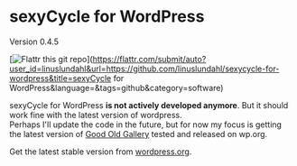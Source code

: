 # sexyCycle for WordPress

Version 0.4.5

[![Flattr this git repo](http://api.flattr.com/button/flattr-badge-large.png)](https://flattr.com/submit/auto?user_id=linuslundahl&url=https://github.com/linuslundahl/sexycycle-for-wordpress&title=sexyCycle for WordPress&language=&tags=github&category=software)

sexyCycle for WordPress __is not actively developed anymore__. But it should work fine with the latest version of wordpress.  
Perhaps I'll update the code in the future, but for now my focus is getting the latest version of [Good Old Gallery](https://github.com/linuslundahl/good-old-gallery/) tested and released on wp.org.

Get the latest stable version from [wordpress.org](http://wordpress.org/extend/plugins/sexycycle-for-wordpress/).